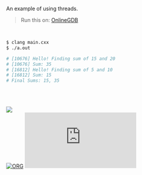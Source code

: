 An example of using threads.

> Run this on: [OnlineGDB](https://onlinegdb.com/vZOx6L7yZ)

<br>


```bash
$ clang main.cxx
$ ./a.out

# [10676] Hello! Finding sum of 15 and 20
# [10676] Sum: 35
# [16812] Hello! Finding sum of 5 and 10
# [16812] Sum: 15
# Final Sums: 15, 35
```

<br>
<br>


[![](https://raw.githubusercontent.com/qb40/designs/gh-pages/0/image/11.png)](https://wolfram77.github.io)<br>
[![ORG](https://img.shields.io/badge/org-moocf-green?logo=Org)](https://moocf.github.io)
![](https://ga-beacon.deno.dev/G-G1E8HNDZYY:v51jklKGTLmC3LAZ4rJbIQ/github.com/moocf/threads.cxx)
